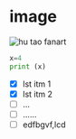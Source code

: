 # image
![hu tao fanart](https://webstatic.hoyoverse.com/upload/event/2023/03/01/62fa47a760d12c426714600054f23655_5765218172379054439.png?x-oss-process=image/format,webp/quality,Q_90)
```python
x=4
print (x)
```
- [x] lst itm 1
- [x] lst itm 2
- [ ] ...
- [ ] ......
- [ ]  edfbgvf,lcd

